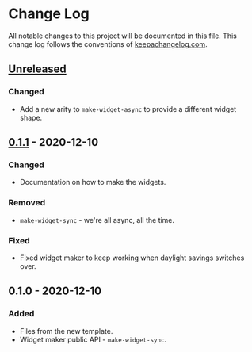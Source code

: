 # Change Log
All notable changes to this project will be documented in this file. This change log follows the conventions of [keepachangelog.com](http://keepachangelog.com/).

## [Unreleased]
### Changed
- Add a new arity to `make-widget-async` to provide a different widget shape.

## [0.1.1] - 2020-12-10
### Changed
- Documentation on how to make the widgets.

### Removed
- `make-widget-sync` - we're all async, all the time.

### Fixed
- Fixed widget maker to keep working when daylight savings switches over.

## 0.1.0 - 2020-12-10
### Added
- Files from the new template.
- Widget maker public API - `make-widget-sync`.

[Unreleased]: https://github.com/your-name/day-11/compare/0.1.1...HEAD
[0.1.1]: https://github.com/your-name/day-11/compare/0.1.0...0.1.1
